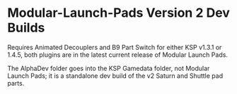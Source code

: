 # Modular-Launch-Pads Version 2 Dev Builds

Requires Animated Decouplers and B9 Part Switch for either KSP v1.3.1 or 1.4.5, both plugins are in the latest current release of Modular Launch Pads.

The AlphaDev folder goes into the KSP Gamedata folder, not Modular Launch Pads; it is a standalone dev build of the v2 Saturn and Shuttle pad parts.
